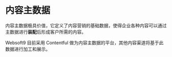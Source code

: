 # 内容主数据

内容主数据极具价值，它定义了内容营销的基础数据，使得企业各种内容可以通过主数据进行**装配**后形成客户所需的内容。  

Websoft9 目前采用 Contentful 做为内容主数据的平台，其他内容渠道将基于此数据进行加工和展示。  